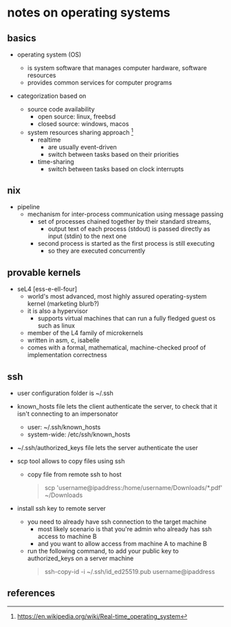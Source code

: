 # notes on operating systems

## basics

- operating system (OS)
  - is system software that manages computer hardware, software resources
  - provides common services for computer programs

- categorization based on
  - source code availability 
    - open source: linux, freebsd
    - closed source: windows, macos
  - system resources sharing approach [^1]
    - realtime
      - are usually event-driven
      - switch between tasks based on their priorities
    - time-sharing
      - switch between tasks based on clock interrupts


## nix

- pipeline
  - mechanism for inter-process communication using message passing
    - set of processes chained together by their standard streams, 
      - output text of each process (stdout) is passed directly as input (stdin) to the next one
    - second process is started as the first process is still executing
      - so they are executed concurrently


## provable kernels

- seL4 [ess-e-ell-four]
  - world's most advanced, most highly assured operating-system kernel (marketing blurb?)
  - it is also a hypervisor
    - supports virtual machines that can run a fully fledged guest os such as linux
  - member of the L4 family of microkernels
  - written in asm, c, isabelle
  - comes with a formal, mathematical, machine-checked proof of implementation correctness


## ssh

- user configuration folder is ~/.ssh
- known_hosts file lets the client authenticate the server, to check that it isn't connecting to an impersonator
  - user: ~/.ssh/known_hosts
  - system-wide: /etc/ssh/known_hosts
- ~/.ssh/authorized_keys file lets the server authenticate the user

- scp tool allows to copy files using ssh
  - copy file from remote ssh to host
    > scp 'username@ipaddress:/home/username/Downloads/*.pdf' ~/Downloads

- install ssh key to remote server
  - you need to already have ssh connection to the target machine
    - most likely scenario is that you're admin who already has ssh access to machine B
    - and you want to allow access from machine A to machine B
  - run the following command, to add your public key to authorized_keys on a server machine
    > ssh-copy-id -i ~/.ssh/id_ed25519.pub username@ipaddress


## references

[^1]: https://en.wikipedia.org/wiki/Real-time_operating_system
